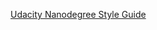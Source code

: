 [Udacity Nanodegree Style Guide](https://udacity.github.io/frontend-nanodegree-styleguide/index.html)

